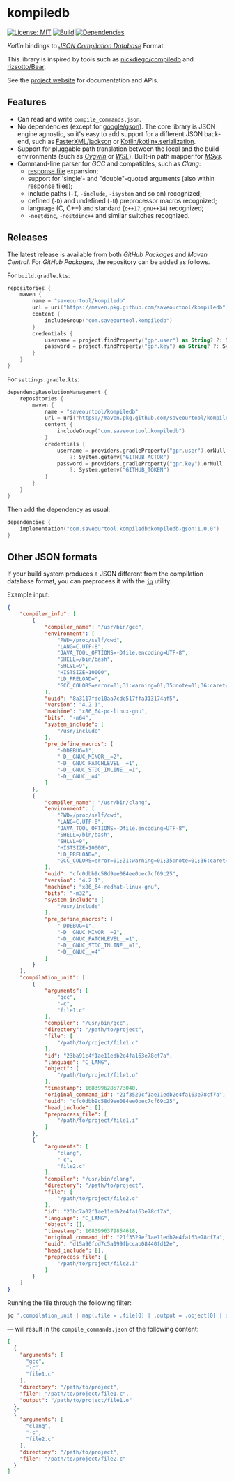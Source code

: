 # kompiledb

[![License: MIT](https://img.shields.io/badge/License-MIT-yellow.svg)](https://opensource.org/licenses/MIT)
[![Build](https://github.com/saveourtool/kompiledb/actions/workflows/build.yml/badge.svg?branch=master)](https://github.com/saveourtool/kompiledb/actions/workflows/build.yml?query=branch%3Amaster)
[![Dependencies](https://github.com/saveourtool/kompiledb/actions/workflows/dependencies.yml/badge.svg?branch=master)](https://github.com/saveourtool/kompiledb/actions/workflows/dependencies.yml?query=branch%3Amaster)

_Kotlin_ bindings to [_JSON Compilation Database_](http://clang.llvm.org/docs/JSONCompilationDatabase.html) Format.

This library is inspired by tools such as [nickdiego/compiledb](https://github.com/nickdiego/compiledb) and [rizsotto/Bear](https://github.com/rizsotto/Bear).

See the [project website](https://saveourtool.github.io/kompiledb/) for documentation and APIs.

## Features

 - Can read and write `compile_commands.json`.
 - No dependencies (except for [google/gson](https://github.com/google/gson)).
   The core library is JSON engine agnostic, so it's easy to add support for a
   different JSON back-end, such as [FasterXML/jackson](https://github.com/FasterXML/jackson)
   or [Kotlin/kotlinx.serialization](https://github.com/Kotlin/kotlinx.serialization).
 - Support for pluggable path translation between the local and the build
   environments (such as [_Cygwin_](https://www.cygwin.com) or
   [_WSL_](https://github.com/Microsoft/WSL)).
   Built-in path mapper for [_MSys_](https://www.msys2.org).
 - Command-line parser for _GCC_ and compatibles, such as _Clang_:
   + [response file](https://gcc.gnu.org/wiki/Response_Files) expansion;
   + support for 'single'- and "double"-quoted arguments (also within response files);
   + include paths (`-I`, `-include`, `-isystem` and so on) recognized;
   + defined (`-D`) and undefined (`-U`) preprocessor macros recognized;
   + language (C, C++) and standard (`c++17`, `gnu++14`) recognized;
   + `-nostdinc`, `-nostdinc++` and similar switches recognized.

## Releases

The latest release is available from both _GitHub Packages_ and _Maven Central_.
For _GitHub Packages_, the repository can be added as follows.

For `build.gradle.kts`:

```kotlin
repositories {
    maven {
        name = "saveourtool/kompiledb"
        url = uri("https://maven.pkg.github.com/saveourtool/kompiledb")
        content {
            includeGroup("com.saveourtool.kompiledb")
        }
        credentials {
            username = project.findProperty("gpr.user") as String? ?: System.getenv("GITHUB_ACTOR")
            password = project.findProperty("gpr.key") as String? ?: System.getenv("GITHUB_TOKEN")
        }
    }
}
```

For `settings.gradle.kts`:

```kotlin
dependencyResolutionManagement {
    repositories {
        maven {
            name = "saveourtool/kompiledb"
            url = uri("https://maven.pkg.github.com/saveourtool/kompiledb")
            content {
                includeGroup("com.saveourtool.kompiledb")
            }
            credentials {
                username = providers.gradleProperty("gpr.user").orNull
                    ?: System.getenv("GITHUB_ACTOR")
                password = providers.gradleProperty("gpr.key").orNull
                    ?: System.getenv("GITHUB_TOKEN")
            }
        }
    }
}
```

Then add the dependency as usual:

```kotlin
dependencies {
    implementation("com.saveourtool.kompiledb:kompiledb-gson:1.0.0")
}
```

## Other JSON formats

If your build system produces a JSON different from the compilation database
format, you can preprocess it with the [`jq`](https://github.com/jqlang/jq)
utility.

Example input:

```json
{
    "compiler_info": [
        {
            "compiler_name": "/usr/bin/gcc",
            "environment": [
                "PWD=/proc/self/cwd",
                "LANG=C.UTF-8",
                "JAVA_TOOL_OPTIONS=-Dfile.encoding=UTF-8",
                "SHELL=/bin/bash",
                "SHLVL=9",
                "HISTSIZE=10000",
                "LD_PRELOAD=",
                "GCC_COLORS=error=01;31:warning=01;35:note=01;36:caret=01;32:locus=01:quote=01"
            ],
            "uuid": "8a3117fde10aa7cdc517ffa313174af5",
            "version": "4.2.1",
            "machine": "x86_64-pc-linux-gnu",
            "bits": "-m64",
            "system_include": [
                "/usr/include"
            ],
            "pre_define_macros": [
                "-DDEBUG=1",
                "-D__GNUC_MINOR__=2",
                "-D__GNUC_PATCHLEVEL__=1",
                "-D__GNUC_STDC_INLINE__=1",
                "-D__GNUC__=4"
            ]
        },
        {
            "compiler_name": "/usr/bin/clang",
            "environment": [
                "PWD=/proc/self/cwd",
                "LANG=C.UTF-8",
                "JAVA_TOOL_OPTIONS=-Dfile.encoding=UTF-8",
                "SHELL=/bin/bash",
                "SHLVL=9",
                "HISTSIZE=10000",
                "LD_PRELOAD=",
                "GCC_COLORS=error=01;31:warning=01;35:note=01;36:caret=01;32:locus=01:quote=01"
            ],
            "uuid": "cfc0dbb9c58d9ee084ee0bec7cf69c25",
            "version": "4.2.1",
            "machine": "x86_64-redhat-linux-gnu",
            "bits": "-m32",
            "system_include": [
                "/usr/include"
            ],
            "pre_define_macros": [
                "-DDEBUG=1",
                "-D__GNUC_MINOR__=2",
                "-D__GNUC_PATCHLEVEL__=1",
                "-D__GNUC_STDC_INLINE__=1",
                "-D__GNUC__=4"
            ]
        }
    ],
    "compilation_unit": [
        {
            "arguments": [
                "gcc",
                "-c",
                "file1.c"
            ],
            "compiler": "/usr/bin/gcc",
            "directory": "/path/to/project",
            "file": [
                "/path/to/project/file1.c"
            ],
            "id": "23ba91c4f1ae11edb2e4fa163e78cf7a",
            "language": "C_LANG",
            "object": [
                "/path/to/project/file1.o"
            ],
            "timestamp": 1683996285773040,
            "original_command_id": "21f3529cf1ae11edb2e4fa163e78cf7a",
            "uuid": "cfc0dbb9c58d9ee084ee0bec7cf69c25",
            "head_include": [],
            "preprocess_file": [
                "/path/to/project/file1.i"
            ]
        },
        {
            "arguments": [
                "clang",
                "-c",
                "file2.c"
            ],
            "compiler": "/usr/bin/clang",
            "directory": "/path/to/project",
            "file": [
                "/path/to/project/file2.c"
            ],
            "id": "23bc7a02f1ae11edb2e4fa163e78cf7a",
            "language": "C_LANG",
            "object": [],
            "timestamp": 1683996379854618,
            "original_command_id": "21f3529ef1ae11edb2e4fa163e78cf7a",
            "uuid": "d15a90fcd7c5a199fbccab08440fd12e",
            "head_include": [],
            "preprocess_file": [
                "/path/to/project/file2.i"
            ]
        }
    ]
}
```

Running the file through the following filter:

```bash
jq '.compilation_unit | map(.file = .file[0] | .output = .object[0] | del(.compiler, .id, .language, .timestamp, .original_command_id, .uuid, .head_include, .preprocess_file, .preprocess_status, .object)) | del(..|nulls)' <example.json >compile_commands.json
```

&mdash; will result in the `compile_commands.json` of the following content:

```json
[
  {
    "arguments": [
      "gcc",
      "-c",
      "file1.c"
    ],
    "directory": "/path/to/project",
    "file": "/path/to/project/file1.c",
    "output": "/path/to/project/file1.o"
  },
  {
    "arguments": [
      "clang",
      "-c",
      "file2.c"
    ],
    "directory": "/path/to/project",
    "file": "/path/to/project/file2.c"
  }
]
```
